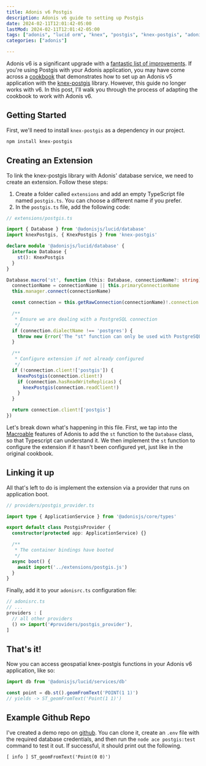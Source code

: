 ```yaml
---
title: Adonis v6 Postgis
description: Adonis v6 guide to setting up Postgis
date: 2024-02-11T12:01:42-05:00
lastMod: 2024-02-11T12:01:42-05:00
tags: ["adonis", "lucid orm", "knex", "postgis", "knex-postgis", "adonis-v6", "geospatial", "postgres", "postgresql"]
categories: ["adonis"]

---
```


Adonis v6 is a significant upgrade with a [fantastic list of improvements](https://adonisjs.com/blog/adonisjs-v6-announcement). If you're using Postgis with your Adonis application, you may have come across a [cookbook](https://v5-docs.adonisjs.com/cookbooks/using-knex-postgis-with-lucid) that demonstrates how to set up an Adonis v5 application with the [knex-postgis](https://github.com/jfgodoy/knex-postgis) library. However, this guide no longer works with v6. In this post, I'll walk you through the process of adapting the cookbook to work with Adonis v6.



## Getting Started

First, we'll need to install `knex-postgis` as a dependency in our project.

```bash
npm install knex-postgis
```


## Creating an Extension

To link the knex-postgis library with Adonis' database service, we need to create an extension. Follow these steps:

1. Create a folder called `extensions` and add an empty TypeScript file named `postgis.ts`. You can choose a different name if you prefer.
2. In the `postgis.ts` file, add the following code:


```typescript
// extensions/postgis.ts

import { Database } from '@adonisjs/lucid/database'
import knexPostgis, { KnexPostgis } from 'knex-postgis'

declare module '@adonisjs/lucid/database' {
  interface Database {
    st(): KnexPostgis
  }
}

Database.macro('st', function (this: Database, connectionName?: string) {
  connectionName = connectionName || this.primaryConnectionName
  this.manager.connect(connectionName)

  const connection = this.getRawConnection(connectionName)!.connection!

  /**
   * Ensure we are dealing with a PostgreSQL connection
   */
  if (connection.dialectName !== 'postgres') {
    throw new Error('The "st" function can only be used with PostgreSQL')
  }

  /**
   * Configure extension if not already configured
   */
  if (!connection.client!['postgis']) {
    knexPostgis(connection.client!)
    if (connection.hasReadWriteReplicas) {
      knexPostgis(connection.readClient!)
    }
  }

  return connection.client!['postgis']
})
```

Let's break down what's happening in this file. First, we tap into the [Macroable](https://docs.adonisjs.com/guides/extend-adonisjs#macros-and-getters) features of Adonis to add the `st` function to the `Database` class, so that Typescript can understand it. We then implement the `st` function to configure the extension if it hasn't been configured yet, just like in the original cookbook.


## Linking it up

All that's left to do is implement the extension via a provider that runs on application boot.

```typescript
// providers/postgis_provider.ts

import type { ApplicationService } from '@adonisjs/core/types'

export default class PostgisProvider {
  constructor(protected app: ApplicationService) {}

  /**
   * The container bindings have booted
   */
  async boot() {
    await import('../extensions/postgis.js')
  }
}

```

Finally, add it to your `adonisrc.ts` configuration file:


```typescript
// adonisrc.ts
// ...
providers : [
  // all other providers
  () => import('#providers/postgis_provider'),
]
```

## That's it!

Now you can access geospatial knex-postgis functions in your Adonis v6 application, like so:

```typescript
import db from '@adonisjs/lucid/services/db'

const point = db.st().geomFromText('POINT(1 1)')
// yields -> ST_geomFromText('Point(1 1)')
```


## Example Github Repo

I've created a demo repo on [github](https://github.com/mattstrayer/adonis-v6-postgis-demo). You can clone it, create an `.env` file with the required database credentials, and then run the `node ace postgis:test` command to test it out. If successful, it should print out the following.

```log
[ info ] ST_geomFromText('Point(0 0)')
```
